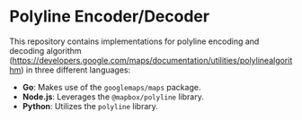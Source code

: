 # Polyline Encoder/Decoder 

This repository contains implementations for polyline encoding and decoding algorithm (https://developers.google.com/maps/documentation/utilities/polylinealgorithm) in three different languages:

- **Go**: Makes use of the `googlemaps/maps` package.
- **Node.js**: Leverages the `@mapbox/polyline` library.
- **Python**: Utilizes the `polyline` library.
